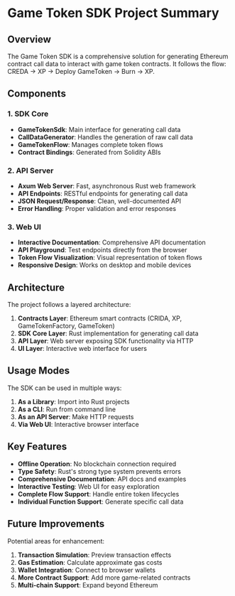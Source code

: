 # Game Token SDK Project Summary

## Overview

The Game Token SDK is a comprehensive solution for generating Ethereum contract call data to interact with game token contracts. It follows the flow: CREDA → XP → Deploy GameToken → Burn → XP.

## Components

### 1. SDK Core

- **GameTokenSdk**: Main interface for generating call data
- **CallDataGenerator**: Handles the generation of raw call data
- **GameTokenFlow**: Manages complete token flows
- **Contract Bindings**: Generated from Solidity ABIs

### 2. API Server

- **Axum Web Server**: Fast, asynchronous Rust web framework
- **API Endpoints**: RESTful endpoints for generating call data
- **JSON Request/Response**: Clean, well-documented API
- **Error Handling**: Proper validation and error responses

### 3. Web UI

- **Interactive Documentation**: Comprehensive API documentation
- **API Playground**: Test endpoints directly from the browser
- **Token Flow Visualization**: Visual representation of token flows
- **Responsive Design**: Works on desktop and mobile devices

## Architecture

The project follows a layered architecture:

1. **Contracts Layer**: Ethereum smart contracts (CRIDA, XP, GameTokenFactory, GameToken)
2. **SDK Core Layer**: Rust implementation for generating call data
3. **API Layer**: Web server exposing SDK functionality via HTTP
4. **UI Layer**: Interactive web interface for users

## Usage Modes

The SDK can be used in multiple ways:

1. **As a Library**: Import into Rust projects
2. **As a CLI**: Run from command line
3. **As an API Server**: Make HTTP requests
4. **Via Web UI**: Interactive browser interface

## Key Features

- **Offline Operation**: No blockchain connection required
- **Type Safety**: Rust's strong type system prevents errors
- **Comprehensive Documentation**: API docs and examples
- **Interactive Testing**: Web UI for easy exploration
- **Complete Flow Support**: Handle entire token lifecycles
- **Individual Function Support**: Generate specific call data

## Future Improvements

Potential areas for enhancement:

1. **Transaction Simulation**: Preview transaction effects
2. **Gas Estimation**: Calculate approximate gas costs
3. **Wallet Integration**: Connect to browser wallets
4. **More Contract Support**: Add more game-related contracts
5. **Multi-chain Support**: Expand beyond Ethereum 